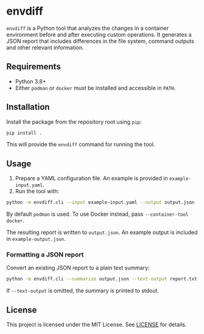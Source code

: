 # envdiff

`envdiff` is a Python tool that analyzes the changes in a container environment before and after executing custom operations. It generates a JSON report that includes differences in the file system, command outputs and other relevant information.

## Requirements

- Python 3.8+
- Either `podman` or `docker` must be installed and accessible in `PATH`.

## Installation

Install the package from the repository root using `pip`:

```bash
pip install .
```

This will provide the `envdiff` command for running the tool.

## Usage

1. Prepare a YAML configuration file. An example is provided in `example-input.yaml`.
2. Run the tool with:

```bash
python -m envdiff.cli --input example-input.yaml --output output.json
```

By default `podman` is used. To use Docker instead, pass `--container-tool docker`.

The resulting report is written to `output.json`. An example output is included in `example-output.json`.

### Formatting a JSON report

Convert an existing JSON report to a plain text summary:

```bash
python -m envdiff.cli --summarize output.json --text-output report.txt
```

If `--text-output` is omitted, the summary is printed to stdout.

## License

This project is licensed under the MIT License. See [LICENSE](LICENSE) for details.
